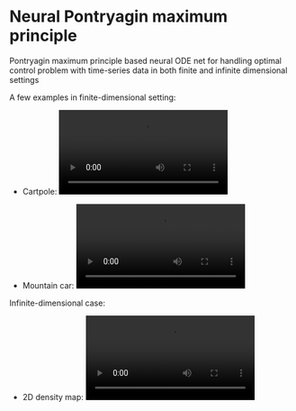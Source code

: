 # Neural Pontryagin maximum principle
Pontryagin maximum principle based neural ODE net for handling optimal control problem with time-series data in both finite and infinite dimensional settings

A few examples in finite-dimensional setting:

* Cartpole:
![Cartpole](videos/mp4/test_cartpole.mp4)

* Mountain car:
![Mountain Car](videos/mp4/test_mountain_car.mp4)

Infinite-dimensional case:
* 2D density map:
![2D density optimization](videos/mp4/test_shape_opt.mp4)